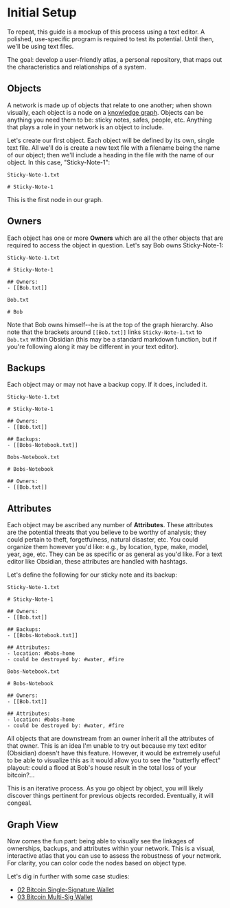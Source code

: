 # Initial Setup

To repeat, this guide is a mockup of this process using a text editor. A polished, use-specific program is required to test its potential. Until then, we'll be using text files.

The goal: develop a user-friendly atlas, a personal repository, that maps out the characteristics and relationships of a system.

## Objects
A network is made up of objects that relate to one another; when shown visually, each object is a node on a [knowledge graph](https://en.wikipedia.org/wiki/Knowledge_graph). Objects can be anything you need them to be: sticky notes, safes, people, etc. Anything that plays a role in your network is an object to include.

Let's create our first object. Each object will be defined by its own, single text file. All we'll do is create a new text file with a filename being the name of our object; then we'll include a heading in the file with the name of our object. In this case, "Sticky-Note-1":

```
Sticky-Note-1.txt

# Sticky-Note-1
```

This is the first node in our graph.

## Owners
Each object has one or more **Owners** which are all the other objects that are required to access the object in question. Let's say Bob owns Sticky-Note-1:

```
Sticky-Note-1.txt

# Sticky-Note-1

## Owners:
- [[Bob.txt]]
```
```
Bob.txt

# Bob
```
Note that Bob owns himself--he is at the top of the graph hierarchy. Also note that the brackets around `[[Bob.txt]]` links `Sticky-Note-1.txt` to `Bob.txt` within Obsidian (this may be a standard markdown function, but if you're following along it may be different in your text editor).


## Backups
Each object may or may not have a backup copy. If it does, included it.

```
Sticky-Note-1.txt

# Sticky-Note-1

## Owners:
- [[Bob.txt]]

## Backups:
- [[Bobs-Notebook.txt]]
```

```
Bobs-Notebook.txt

# Bobs-Notebook

## Owners:
- [[Bob.txt]]
```

## Attributes
Each object may be ascribed any number of **Attributes**. These attributes are the potential threats that you believe to be worthy of analysis; they could pertain to theft, forgetfulness, natural disaster, etc. You could organize them however you'd like: e.g., by location, type, make, model, year, age, etc. They can be as specific or as general as you'd like. For a text editor like Obsidian, these attributes are handled with hashtags.

Let's define the following for our sticky note and its backup:

```
Sticky-Note-1.txt

# Sticky-Note-1

## Owners:
- [[Bob.txt]]

## Backups:
- [[Bobs-Notebook.txt]]

## Attributes:
- location: #bobs-home
- could be destroyed by: #water, #fire
```

```
Bobs-Notebook.txt

# Bobs-Notebook

## Owners:
- [[Bob.txt]]

## Attributes:
- location: #bobs-home
- could be destroyed by: #water, #fire
```

All objects that are downstream from an owner inherit all the attributes of that owner. This is an idea I'm unable to try out because my text editor (Obsidian) doesn't have this feature. However, it would be extremely useful to be able to visualize this as it would allow you to see the "butterfly effect" playout: could a flood at Bob's house result in the total loss of your bitcoin?...

This is an iterative process. As you go object by object, you will likely discover things pertinent for previous objects recorded. Eventually, it will congeal.


## Graph View
Now comes the fun part: being able to visually see the linkages of ownerships, backups, and attributes within your network. This is a visual, interactive atlas that you can use to assess the robustness of your network. For clarity, you can color code the nodes based on object type.

Let's dig in further with some case studies:

- [02 Bitcoin Single-Signature Wallet](02-Case-Study-Bitcoin-Singlesig.md)
- [03 Bitcoin Multi-Sig Wallet](03-Case-Study-Bitcoin-Multisig.md)

